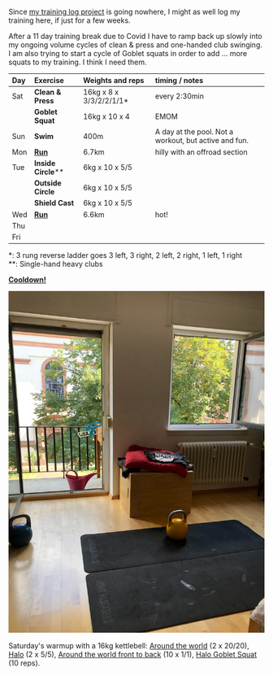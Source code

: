 <!--
.. title: Training week Juli 30 to August 5
.. slug: training-week-juli-30-to-august-5-2022
.. date: 2022-07-30 16:43:15 UTC+02:00
.. tags:
.. category:
.. link:
.. description:
.. type: text
-->

Since [my training log project](https://github.com/FlowFX/divingdolphin) is
going nowhere, I might as well log my training here, if just for a few weeks.

After a 11 day training break due to Covid I have to ramp back up slowly into my
ongoing volume cycles of clean & press and one-handed club swinging. I am also
trying to start a cycle of Goblet squats in order to add ... more squats to my
training. I think I need them.

| Day | Exercise                                     | Weights and reps         | timing / notes                                        |
| :-- | :------------------------------------------- | :----------------------- | :---------------------------------------------------- |
| Sat | **Clean & Press**                            | 16kg x 8 x 3/3/2/2/1/1\* | every 2:30min                                         |
|     | **Goblet Squat**                             | 16kg x 10 x 4            | EMOM                                                  |
| Sun | **Swim**                                     | 400m                     | A day at the pool. Not a workout, but active and fun. |
| Mon | [**Run**](https://runalyze.com/shared/wjdy0) | 6.7km                    | hilly with an offroad section                         |
| Tue | **Inside Circle**\*\*                        | 6kg x 10 x 5/5           |                                                       |
|     | **Outside Circle**                           | 6kg x 10 x 5/5           |                                                       |
|     | **Shield Cast**                              | 6kg x 10 x 5/5           |                                                       |
| Wed | [**Run**](https://runalyze.com/shared/wlvn8) | 6.6km                    | hot!                                                  |
| Thu |                                              |                          |                                                       |
| Fri |                                              |                          |                                                       |

\*: 3 rung reverse ladder goes 3 left, 3 right, 2 left, 2 right, 1 left, 1 right  
\*\*: Single-hand heavy clubs

[**Cooldown!**](https://www.youtube.com/watch?v=pVv1RctiO2Q)

![Training mats, a kettlebell, and the view outside.](/images/2022/training-2022-07-30.jpg)

Saturday's warmup with a 16kg kettlebell: [Around the world](https://www.youtube.com/watch?v=XaegZzSbtr0) (2 x 20/20), [Halo](https://www.youtube.com/watch?v=25xdtjbFPtw) (2 x 5/5),
[Around the world front to back](https://www.youtube.com/watch?v=TwlQQXAQpaQ) (10 x 1/1), [Halo Goblet Squat](https://www.youtube.com/watch?v=tOAZDLFzdLE) (10 reps).
